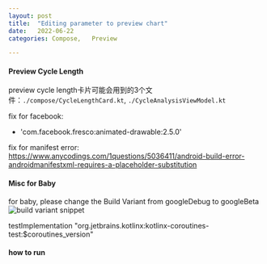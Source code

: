 ```yaml
---
layout: post
title:  "Editing parameter to preview chart"
date:   2022-06-22 
categories: Compose,   Preview

---
```



#### Preview Cycle Length
preview cycle length卡片可能会用到的3个文件：`./compose/CycleLengthCard.kt`,   `./CycleAnalysisViewModel.kt`






fix for facebook:
- 'com.facebook.fresco:animated-drawable:2.5.0'

fix for manifest error:
https://www.anycodings.com/1questions/5036411/android-build-error-androidmanifestxml-requires-a-placeholder-substitution



#### Misc for Baby
for baby,   please change the Build Variant from googleDebug to googleBeta
![build variant snippet](/assets/baby_build_variant.png "baby build variant snippet")

 testImplementation "org.jetbrains.kotlinx:kotlinx-coroutines-test:$coroutines_version"


 #### how to run
 